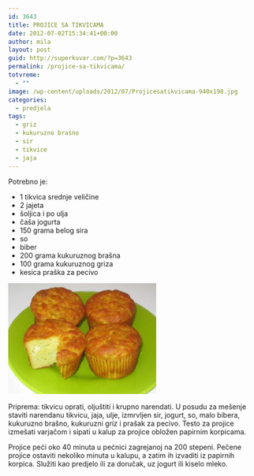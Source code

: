```yaml
---
id: 3643
title: PROJICE SA TIKVICAMA
date: 2012-07-02T15:34:41+00:00
author: mila
layout: post
guid: http://superkuvar.com/?p=3643
permalink: /projice-sa-tikvicama/
totvreme:
  - ""
image: /wp-content/uploads/2012/07/Projicesatikvicama-940x198.jpg
categories:
  - predjela
tags:
  - griz
  - kukuruzno brašno
  - sir
  - tikvice
  - jaja
---
```

Potrebno je:

  * 1 tikvica srednje veličine
  * 2 jajeta
  * šoljica i po ulja
  * čaša jogurta
  * 150 grama belog sira
  * so
  * biber
  * 200 grama kukuruznog brašna
  * 100 grama kukuruznog griza
  * kesica praška za pecivo

<img class="alignnone size-medium wp-image-3644" title="Projicesatikvicama" src="/wp-content/uploads/2012/07/Projicesatikvicama-300x225.jpg" alt="" width="300" height="225" /> 

Priprema: tikvicu oprati, oljuštiti i krupno narendati. U posudu za mešenje staviti narendanu tikvicu, jaja, ulje, izmrvljen sir, jogurt, so, malo bibera, kukuruzno brašno, kukuruzni griz i prašak za pecivo. Testo za projice izmešati varjačom i sipati u kalup za projice obložen papirnim korpicama.

Projice peći oko 40 minuta u pećnici zagrejanoj na 200 stepeni. Pečene projice ostaviti nekoliko minuta u kalupu, a zatim ih izvaditi iz papirnih korpica. Služiti kao predjelo ili za doručak, uz jogurt ili kiselo mleko.